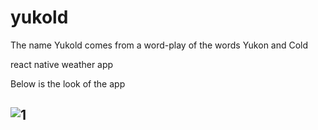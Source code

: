 # yukold
The name Yukold comes from a word-play of the words Yukon and Cold

react native weather app

Below is the look of the app

![1](https://github.com/pandyama/yukold/assets/AppScreenshot.jpg)
---
